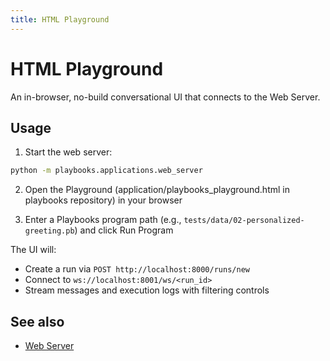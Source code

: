 ```yaml
---
title: HTML Playground
---
```


# HTML Playground

An in-browser, no-build conversational UI that connects to the Web Server.

## Usage

1. Start the web server:
```bash
python -m playbooks.applications.web_server
```

2. Open the Playground (application/playbooks_playground.html in playbooks repository) in your browser

3. Enter a Playbooks program path (e.g., `tests/data/02-personalized-greeting.pb`) and click Run Program

The UI will:

- Create a run via `POST http://localhost:8000/runs/new`
- Connect to `ws://localhost:8001/ws/<run_id>`
- Stream messages and execution logs with filtering controls

## See also

- [Web Server](web-server.md)



